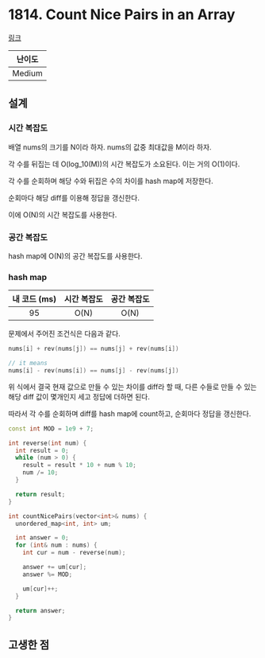 # 1814. Count Nice Pairs in an Array

[링크](https://leetcode.com/problems/count-nice-pairs-in-an-array/)

| 난이도 |
| :----: |
| Medium |

## 설계

### 시간 복잡도

배열 nums의 크기를 N이라 하자. nums의 값중 최대값을 M이라 하자.

각 수를 뒤집는 데 O(log_10(M))의 시간 복잡도가 소요된다. 이는 거의 O(1)이다.

각 수를 순회하며 해당 수와 뒤집은 수의 차이를 hash map에 저장한다.

순회마다 해당 diff를 이용해 정답을 갱신한다.

이에 O(N)의 시간 복잡도를 사용한다.

### 공간 복잡도

hash map에 O(N)의 공간 복잡도를 사용한다.

### hash map

| 내 코드 (ms) | 시간 복잡도 | 공간 복잡도 |
| :----------: | :---------: | :---------: |
|      95      |    O(N)     |    O(N)     |

문제에서 주어진 조건식은 다음과 같다.

```cpp
nums[i] + rev(nums[j]) == nums[j] + rev(nums[i])

// it means
nums[i] - rev(nums[i]) == nums[j] - rev(nums[j])
```

위 식에서 결국 현재 값으로 만들 수 있는 차이를 diff라 할 때, 다른 수들로 만들 수 있는 해당 diff 값이 몇개인지 세고 정답에 더하면 된다.

따라서 각 수를 순회하며 diff를 hash map에 count하고, 순회마다 정답을 갱신한다.

```cpp
const int MOD = 1e9 + 7;

int reverse(int num) {
  int result = 0;
  while (num > 0) {
    result = result * 10 + num % 10;
    num /= 10;
  }

  return result;
}

int countNicePairs(vector<int>& nums) {
  unordered_map<int, int> um;

  int answer = 0;
  for (int& num : nums) {
    int cur = num - reverse(num);

    answer += um[cur];
    answer %= MOD;

    um[cur]++;
  }

  return answer;
}
```

## 고생한 점
